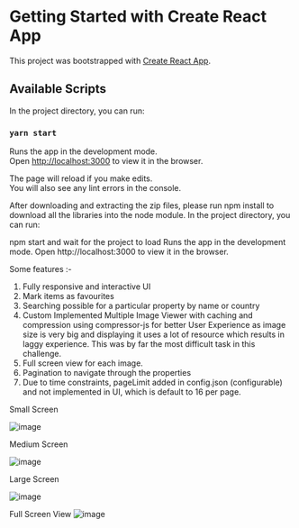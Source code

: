 # Getting Started with Create React App

This project was bootstrapped with [Create React App](https://github.com/facebook/create-react-app).

## Available Scripts

In the project directory, you can run:

### `yarn start`

Runs the app in the development mode.\
Open [http://localhost:3000](http://localhost:3000) to view it in the browser.

The page will reload if you make edits.\
You will also see any lint errors in the console.

After downloading and extracting the zip files, please run npm install to download all the libraries into the node module. In the project directory, you can run:

npm start and wait for the project to load
Runs the app in the development mode.
Open http://localhost:3000 to view it in the browser.

Some features :-
1. Fully responsive and interactive UI
2. Mark items as favourites
3. Searching possible for a particular property by name or country
4. Custom Implemented Multiple Image Viewer with caching and compression using compressor-js for better User Experience as image size is very big and displaying it uses a lot of resource which results in laggy experience. This was by far the most difficult task in this challenge.
5. Full screen view for each image.
6. Pagination to navigate through the properties
7. Due to time constraints, pageLimit added in config.json (configurable) and not implemented in UI, which is default to 16 per page.

Small Screen

![image](https://user-images.githubusercontent.com/21171567/145599007-58ad6ce8-6a77-42e7-82b7-2b4933b1891a.png)

Medium Screen

![image](https://user-images.githubusercontent.com/21171567/145599147-abca7bd9-7a86-42b0-9f2c-8b596291fbbd.png)

Large Screen

![image](https://user-images.githubusercontent.com/21171567/145599190-0e8ee5c5-47d4-413f-bac8-3b924b77d8bf.png)

Full Screen View
![image](https://user-images.githubusercontent.com/21171567/145734536-fb69bd97-1536-4066-97f4-173a2aaeca8f.png)

